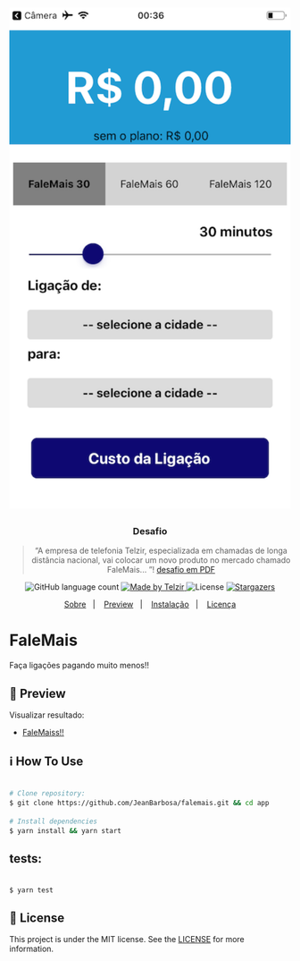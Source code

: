 <h1 align="center" > 
<a target="__blank" href="https://heuristic-edison-aca671.netlify.app/"> 
  <img src="https://github.com/JeanBarbosa/falemais/blob/master/app/readme-assets/screenshot.png" width="600"/>
  </a>
</h1>

<h3 align="center">
  Desafio 
</h3>

<blockquote align="center">“A empresa de telefonia Telzir, especializada em chamadas de longa distância nacional, vai
colocar um novo produto no mercado chamado FaleMais... ”! <a target="_blank"  href ="https://www.loldesign.com.br/wp-content/uploads/2020/07/LOLDESIGN-showMeTheCode.pdf">
    desafio em PDF
</a></blockquote>


<p align="center">
  <img alt="GitHub language count" src="https://img.shields.io/github/languages/count/rocketseat/bootcamp-gostack-desafio-01?color=%2304D361">

  <a target="_blank"  href ="https://telzir.com.br">
    <img alt="Made by Telzir" src="https://img.shields.io/badge/made%20by-falemais-%2304D361">
  </a>

  <img alt="License" src="https://img.shields.io/badge/license-MIT-%2304D361">

  <a target="_blank"  href ="https://github.com/jeanbarbosa/falemais/stargazers">
    <img alt="Stargazers" src="https://img.shields.io/github/stars/jeanbarbosa/falemais?style=social">
  </a>
</p>

<p align="center">
  <a target="_blank"  href ="#Falemais">Sobre</a>&nbsp;&nbsp;&nbsp;|&nbsp;&nbsp;&nbsp;
    <a target="_blank"  href ="#rocket-preview">Preview</a>&nbsp;&nbsp;&nbsp;|&nbsp;&nbsp;&nbsp;
  <a target="_blank"  href ="#information_source-how-to-use">Instalação</a>&nbsp;&nbsp;&nbsp;|&nbsp;&nbsp;&nbsp;
  <a target="_blank"  href ="#memo-license">Licença</a>
</p>

# FaleMais
Faça ligações pagando muito menos!! 

## :rocket: Preview

Visualizar resultado:

- [FaleMaiss!!](https://github.com/JeanBarbosa/falemais/blob/master/web/readme-assets/screenmsg.png)

## :information_source: How To Use

```bash

# Clone repository:
$ git clone https://github.com/JeanBarbosa/falemais.git && cd app

# Install dependencies
$ yarn install && yarn start

```

## tests:

```bash

$ yarn test

```

## :memo: License
This project is under the MIT license. See the [LICENSE](https://github.com/jeanbarbosa/falemais/blob/master/LICENSE) for more information.
